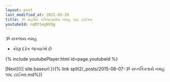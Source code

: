 ```yaml
---
layout: post
last_modified_at: 2021-03-29
title: ૐ મહર્ષયે કપિલાચાર્યય નમહ ૧૦૮ ટાઈમ્સ
youtubeId: nqRtSagNVQg
---
```

 
 
 ૐ સકલાય નમહ  
 
 -  કોણ દરેક જગ્યાએ છે 
 
  
 
  
 
 
 
 
 
 


{% include youtubePlayer.html id=page.youtubeId %}
 
[Next]({{ site.baseurl }}{% link  split2/_posts/2015-08-07-ૐ સપ્તકિરતાયે નમહ ૧૦૮ ટાઈમ્સ.md%})
 
